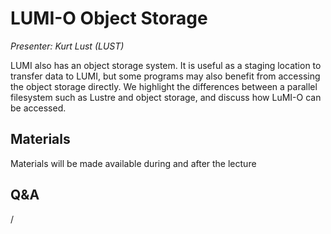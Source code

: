 # LUMI-O Object Storage

*Presenter: Kurt Lust (LUST)*

LUMI also has an object storage system. It is useful as a staging location
to transfer data to LUMI, but some programs may also benefit from accessing the 
object storage directly.
We highlight the differences
between a parallel filesystem such as Lustre and object storage, and discuss how
LuMI-O can be accessed.


## Materials

Materials will be made available during and after the lecture

<!--
<video src="https://462000265.lumidata.eu/2day-20241210/recordings/204-ObjectStorage.mp4" controls="controls"></video>
-->

<!--
-   A video recording will follow.

-   [Slides](https://462000265.lumidata.eu/2day-20241210/files/LUMI-2day-20241210-204-ObjectStorage.pdf)

-   [Course notes](204-ObjectStorage.md)

-   [Exercises](E204-ObjectStorage.md)
-->


## Q&A

/


